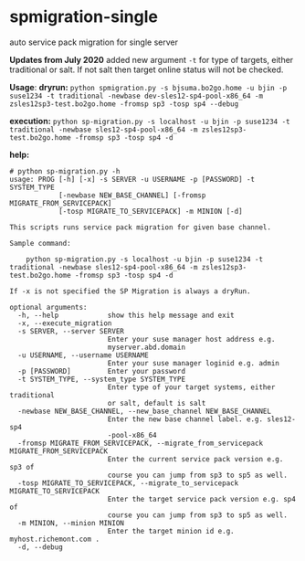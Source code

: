 # spmigration-single
auto service pack migration for single server

__Updates from July 2020__
added new argument ```-t``` for type of targets, either traditional or salt. If not salt then target online status will not be checked.

__Usage__:
__dryrun:__
```python spmigration.py -s bjsuma.bo2go.home -u bjin -p suse1234 -t traditional -newbase dev-sles12-sp4-pool-x86_64 -m zsles12sp3-test.bo2go.home -fromsp sp3 -tosp sp4 --debug```

__execution:__
```python sp-migration.py -s localhost -u bjin -p suse1234 -t traditional -newbase sles12-sp4-pool-x86_64 -m zsles12sp3-test.bo2go.home -fromsp sp3 -tosp sp4 -d```

__help:__
```
# python sp-migration.py -h
usage: PROG [-h] [-x] -s SERVER -u USERNAME -p [PASSWORD] -t SYSTEM_TYPE
            [-newbase NEW_BASE_CHANNEL] [-fromsp MIGRATE_FROM_SERVICEPACK]
            [-tosp MIGRATE_TO_SERVICEPACK] -m MINION [-d]

This scripts runs service pack migration for given base channel. 

Sample command:

    python sp-migration.py -s localhost -u bjin -p suse1234 -t traditional -newbase sles12-sp4-pool-x86_64 -m zsles12sp3-test.bo2go.home -fromsp sp3 -tosp sp4 -d

If -x is not specified the SP Migration is always a dryRun.

optional arguments:
  -h, --help            show this help message and exit
  -x, --execute_migration
  -s SERVER, --server SERVER
                        Enter your suse manager host address e.g.
                        myserver.abd.domain
  -u USERNAME, --username USERNAME
                        Enter your suse manager loginid e.g. admin
  -p [PASSWORD]         Enter your password
  -t SYSTEM_TYPE, --system_type SYSTEM_TYPE
                        Enter type of your target systems, either traditional
                        or salt, default is salt
  -newbase NEW_BASE_CHANNEL, --new_base_channel NEW_BASE_CHANNEL
                        Enter the new base channel label. e.g. sles12-sp4
                        -pool-x86_64
  -fromsp MIGRATE_FROM_SERVICEPACK, --migrate_from_servicepack MIGRATE_FROM_SERVICEPACK
                        Enter the current service pack version e.g. sp3 of
                        course you can jump from sp3 to sp5 as well.
  -tosp MIGRATE_TO_SERVICEPACK, --migrate_to_servicepack MIGRATE_TO_SERVICEPACK
                        Enter the target service pack version e.g. sp4 of
                        course you can jump from sp3 to sp5 as well.
  -m MINION, --minion MINION
                        Enter the target minion id e.g. myhost.richemont.com .
  -d, --debug
  ```
  
